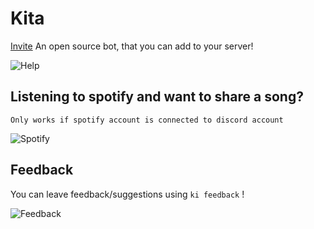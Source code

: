 # Kita
[Invite](https://discord.com/oauth2/authorize?client_id=792091990387982366&permissions=8&scope=bot)
An open source bot, that you can add to your server!

![Help](https://i.gyazo.com/9b39319a0d2625025d1de7013e077161.gif)

## Listening to spotify and want to share a song?
``Only works if spotify account is connected to discord account``

![Spotify](https://i.gyazo.com/9afc09b761f3c73d854b85fe4958eff2.png)

## Feedback
You can leave feedback/suggestions using ``ki feedback`` !

![Feedback](https://i.gyazo.com/c7781ecb40361cfd0583f88b7da63eed.png)
